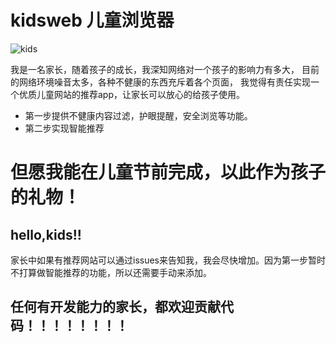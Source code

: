 # kidsweb 儿童浏览器

![kids](http://img1.cache.netease.com/catchpic/E/EE/EED848AA3E0F158EDF947C433552ACE0.jpg)

   我是一名家长，随着孩子的成长，我深知网络对一个孩子的影响力有多大，
    目前的网络环境噪音太多，各种不健康的东西充斥着各个页面，
    我觉得有责任实现一个优质儿童网站的推荐app，让家长可以放心的给孩子使用。
    
* 第一步提供不健康内容过滤，护眼提醒，安全浏览等功能。
* 第二步实现智能推荐

#   但愿我能在儿童节前完成，以此作为孩子的礼物！

## hello,kids!!

家长中如果有推荐网站可以通过issues来告知我，我会尽快增加。因为第一步暂时不打算做智能推荐的功能，所以还需要手动来添加。

## 任何有开发能力的家长，都欢迎贡献代码！！！！！！！！